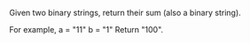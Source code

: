 
Given two binary strings, return their sum (also a binary string).



For example,
a = "11"
b = "1"
Return "100".
